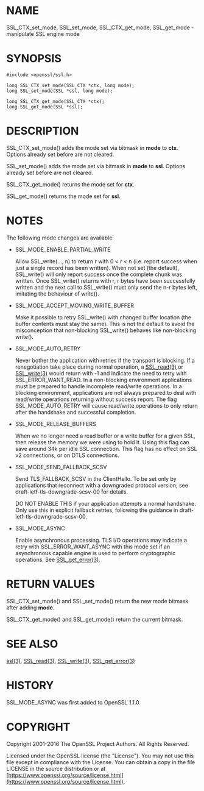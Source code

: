 # NAME

SSL\_CTX\_set\_mode, SSL\_set\_mode, SSL\_CTX\_get\_mode, SSL\_get\_mode - manipulate SSL engine mode

# SYNOPSIS

    #include <openssl/ssl.h>

    long SSL_CTX_set_mode(SSL_CTX *ctx, long mode);
    long SSL_set_mode(SSL *ssl, long mode);

    long SSL_CTX_get_mode(SSL_CTX *ctx);
    long SSL_get_mode(SSL *ssl);

# DESCRIPTION

SSL\_CTX\_set\_mode() adds the mode set via bitmask in **mode** to **ctx**.
Options already set before are not cleared.

SSL\_set\_mode() adds the mode set via bitmask in **mode** to **ssl**.
Options already set before are not cleared.

SSL\_CTX\_get\_mode() returns the mode set for **ctx**.

SSL\_get\_mode() returns the mode set for **ssl**.

# NOTES

The following mode changes are available:

- SSL\_MODE\_ENABLE\_PARTIAL\_WRITE

    Allow SSL\_write(..., n) to return r with 0 < r < n (i.e. report success
    when just a single record has been written). When not set (the default),
    SSL\_write() will only report success once the complete chunk was written.
    Once SSL\_write() returns with r, r bytes have been successfully written
    and the next call to SSL\_write() must only send the n-r bytes left,
    imitating the behaviour of write().

- SSL\_MODE\_ACCEPT\_MOVING\_WRITE\_BUFFER

    Make it possible to retry SSL\_write() with changed buffer location
    (the buffer contents must stay the same). This is not the default to avoid
    the misconception that non-blocking SSL\_write() behaves like
    non-blocking write().

- SSL\_MODE\_AUTO\_RETRY

    Never bother the application with retries if the transport is blocking.
    If a renegotiation take place during normal operation, a
    [SSL\_read(3)](http://man.he.net/man3/SSL_read) or [SSL\_write(3)](http://man.he.net/man3/SSL_write) would return
    with -1 and indicate the need to retry with SSL\_ERROR\_WANT\_READ.
    In a non-blocking environment applications must be prepared to handle
    incomplete read/write operations.
    In a blocking environment, applications are not always prepared to
    deal with read/write operations returning without success report. The
    flag SSL\_MODE\_AUTO\_RETRY will cause read/write operations to only
    return after the handshake and successful completion.

- SSL\_MODE\_RELEASE\_BUFFERS

    When we no longer need a read buffer or a write buffer for a given SSL,
    then release the memory we were using to hold it.
    Using this flag can
    save around 34k per idle SSL connection.
    This flag has no effect on SSL v2 connections, or on DTLS connections.

- SSL\_MODE\_SEND\_FALLBACK\_SCSV

    Send TLS\_FALLBACK\_SCSV in the ClientHello.
    To be set only by applications that reconnect with a downgraded protocol
    version; see draft-ietf-tls-downgrade-scsv-00 for details.

    DO NOT ENABLE THIS if your application attempts a normal handshake.
    Only use this in explicit fallback retries, following the guidance
    in draft-ietf-tls-downgrade-scsv-00.

- SSL\_MODE\_ASYNC

    Enable asynchronous processing. TLS I/O operations may indicate a retry with
    SSL\_ERROR\_WANT\_ASYNC with this mode set if an asynchronous capable engine is
    used to perform cryptographic operations. See [SSL\_get\_error(3)](http://man.he.net/man3/SSL_get_error).

# RETURN VALUES

SSL\_CTX\_set\_mode() and SSL\_set\_mode() return the new mode bitmask
after adding **mode**.

SSL\_CTX\_get\_mode() and SSL\_get\_mode() return the current bitmask.

# SEE ALSO

[ssl(3)](http://man.he.net/man3/ssl), [SSL\_read(3)](http://man.he.net/man3/SSL_read), [SSL\_write(3)](http://man.he.net/man3/SSL_write), [SSL\_get\_error(3)](http://man.he.net/man3/SSL_get_error)

# HISTORY

SSL\_MODE\_ASYNC was first added to OpenSSL 1.1.0.

# COPYRIGHT

Copyright 2001-2016 The OpenSSL Project Authors. All Rights Reserved.

Licensed under the OpenSSL license (the "License").  You may not use
this file except in compliance with the License.  You can obtain a copy
in the file LICENSE in the source distribution or at
[https://www.openssl.org/source/license.html](https://www.openssl.org/source/license.html).
